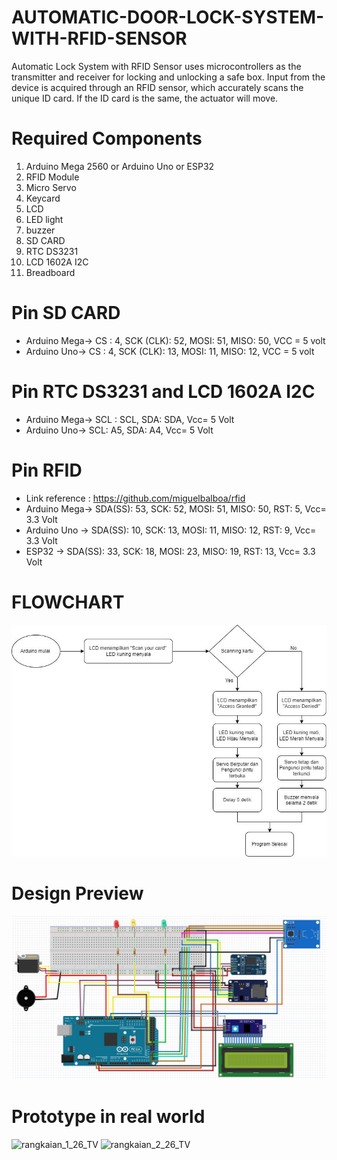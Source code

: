 # AUTOMATIC-DOOR-LOCK-SYSTEM-WITH-RFID-SENSOR
Automatic Lock System with RFID Sensor uses microcontrollers as the transmitter and receiver for locking and unlocking a safe box. Input from the device is acquired through an RFID sensor, which accurately scans the unique ID card. If the ID card is the same, the actuator will move.
# Required Components
1. Arduino Mega 2560 or Arduino Uno or ESP32
2. RFID Module
3. Micro Servo
4. Keycard
5. LCD
6. LED light
7. buzzer
8. SD CARD
9. RTC DS3231
10. LCD 1602A I2C
11. Breadboard
# Pin SD CARD
- Arduino Mega-> CS : 4, SCK (CLK): 52, MOSI: 51, MISO: 50, VCC = 5 volt
- Arduino Uno-> CS : 4, SCK (CLK): 13, MOSI: 11, MISO: 12, VCC = 5 volt
# Pin RTC DS3231 and  LCD 1602A I2C
- Arduino Mega-> SCL : SCL, SDA: SDA, Vcc= 5 Volt
- Arduino Uno-> SCL: A5, SDA: A4, Vcc= 5 Volt
# Pin RFID
- Link reference : https://github.com/miguelbalboa/rfid 
- Arduino Mega-> SDA(SS): 53, SCK: 52, MOSI: 51, MISO: 50, RST: 5, Vcc= 3.3 Volt
- Arduino Uno -> SDA(SS): 10, SCK: 13, MOSI: 11, MISO: 12, RST: 9, Vcc= 3.3 Volt
- ESP32       -> SDA(SS): 33, SCK: 18, MOSI: 23, MISO: 19, RST: 13, Vcc= 3.3 Volt
# FLOWCHART
![alt text](https://github.com/Bintang-Satwika/AUTOMATIC-DOOR-LOCK-SYSTEM-WITH-RFID-SENSOR/blob/2007dee4dd60fcddcfd37fc886d150261e32704f/images/flowchart.jpg?raw=true)
# Design Preview
![alt text](images/skematik_26_TV.jpg)
# Prototype in real world
![rangkaian_1_26_TV](https://github.com/Bintang-Satwika/AUTOMATIC-DOOR-LOCK-SYSTEM-WITH-RFID-SENSOR/assets/87467666/6e6b60bd-9db4-4f6d-9eb7-251924b5b021)
![rangkaian_2_26_TV](https://github.com/Bintang-Satwika/AUTOMATIC-DOOR-LOCK-SYSTEM-WITH-RFID-SENSOR/assets/87467666/90d56108-6bf5-4ff0-9990-f812c40eb91a)


